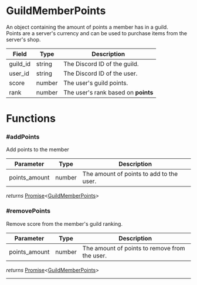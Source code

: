 # GuildMemberPoints

An object containing the amount of points a member has in a guild.  
Points are a server's currency and can be used to purchase items from the server's shop.

| Field    | Type   | Description                                       |
| -------- | ------ | ------------------------------------------------- |
| guild_id | string | The Discord ID of the guild.                      |
| user_id  | string | The Discord ID of the user.                       |
| score    | number | The user's guild points.                          |
| rank     | number | The user's rank based on **points**               |


# Functions

### #addPoints

Add points to the member

| Parameter     | Type   | Description                              |
| ------------- | ------ | ---------------------------------------- |
| points_amount | number | The amount of points to add to the user. |

_returns_ [Promise](https://developer.mozilla.org/en-US/docs/Web/JavaScript/Reference/Global_Objects/Promise)<[GuildMemberPoints](#GuildMemberPoints)>

### #removePoints

Remove score from the member's guild ranking.

| Parameter     | Type   | Description                                   |
| ------------- | ------ | --------------------------------------------- |
| points_amount | number | The amount of points to remove from the user. |

_returns_ [Promise](https://developer.mozilla.org/en-US/docs/Web/JavaScript/Reference/Global_Objects/Promise)<[GuildMemberPoints](#GuildMemberPoints)>

---

